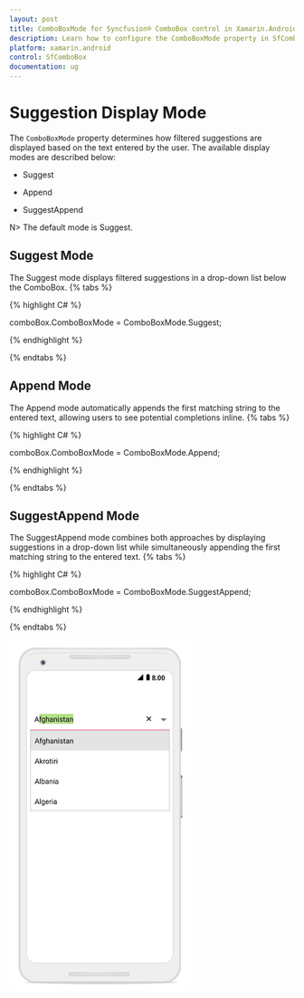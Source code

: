 ```yaml
---
layout: post
title: ComboBoxMode for Syncfusion® ComboBox control in Xamarin.Android
description: Learn how to configure the ComboBoxMode property in SfComboBox to control suggestion display patterns
platform: xamarin.android
control: SfComboBox
documentation: ug
---
```


# Suggestion Display Mode

The `ComboBoxMode` property determines how filtered suggestions are displayed based on the text entered by the user. The available display modes are described below:
* Suggest

* Append
* SuggestAppend

N> The default mode is Suggest.

## Suggest Mode

The Suggest mode displays filtered suggestions in a drop-down list below the ComboBox.
{% tabs %}

{% highlight C# %}
	
comboBox.ComboBoxMode = ComboBoxMode.Suggest;	

{% endhighlight %}

{% endtabs %}

## Append Mode

The Append mode automatically appends the first matching string to the entered text, allowing users to see potential completions inline.
{% tabs %}

{% highlight C# %}
	
comboBox.ComboBoxMode = ComboBoxMode.Append;

{% endhighlight %}

{% endtabs %}

## SuggestAppend Mode

The SuggestAppend mode combines both approaches by displaying suggestions in a drop-down list while simultaneously appending the first matching string to the entered text.
{% tabs %}

{% highlight C# %}
	
comboBox.ComboBoxMode = ComboBoxMode.SuggestAppend;

{% endhighlight %}

{% endtabs %}

![ComboBox modes demonstration](images/comboboxmode.png)
